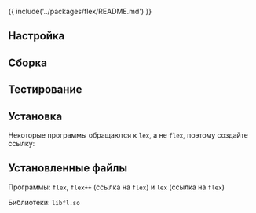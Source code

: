 {{ include('../packages/flex/README.md') }}

## Настройка

<package-script :package="'flex'" :type="'configure'"></package-script>

## Сборка

<package-script :package="'flex'" :type="'build'"></package-script>

## Тестирование

<package-script :package="'flex'" :type="'test'"></package-script>

## Установка

<package-script :package="'flex'" :type="'install'"></package-script>

Некоторые программы обращаются к `lex`, а не `flex`, поэтому создайте ссылку:

<package-script :package="'flex'" :type="'postinstall'"></package-script>

## Установленные файлы

Программы: `flex`, `flex++` (ссылка на `flex`) и `lex` (ссылка на `flex`)

Библиотеки: `libfl.so`


